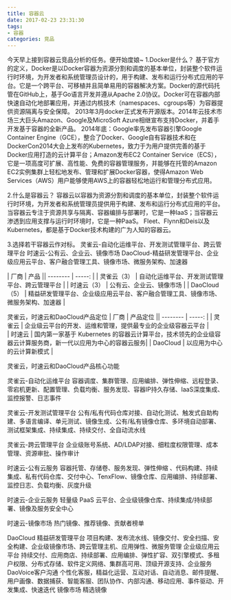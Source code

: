 ```yaml
---
title: 容器云
date: 2017-02-23 23:31:30
tags:
- 容器
categories: 竞品
---
```

今天早上接到容器云竞品分析的任务。便开始度娘~
1.Docker是什么？
基于官方的定义，Docker是以Docker容器为资源分割和调度的基本单位，封装整个软件运行时环境，为开发者和系统管理员设计的，用于构建、发布和运行分布式应用的平台。它是一个跨平台、可移植并且简单易用的容器解决方案。Docker的源代码托管在GitHub上，基于Go语言开发并遵从Apache 2.0协议。Docker可在容器内部快速自动化地部署应用，并通过内核技术（namespaces、cgroups等）为容器提供资源隔离与安全保障。
2013年3月docker正式发布开源版本。2014年云技术市场三大巨头Amazon、Google及MicroSoft Azure相继宣布支持Docker，并着手开发基于容器的全新产品。
2014年底：Google率先发布容器引擎Google Container Engine（GCE），整合了Docker、Google自有容器技术和在DockerCon2014大会上发布的Kubernetes，致力于为用户提供完善的基于Docker应用打造的云计算平台；Amazon发布EC2 Container Service（ECS），它是一项高度可扩展、高性能、免费的容器管理服务，并能够在托管的Amazon EC2实例集群上轻松地发布、管理和扩展Docker容器，使得Amazon Web Services（AWS）用户能够使用AWS上的容器轻松地运行和管理分布式应用。

2.什么是容器云？
容器云以容器为资源分割和调度的基本单位，封装整个软件运行时环境，为开发者和系统管理员提供用于构建、发布和运行分布式应用的平台。当容器云专注于资源共享与隔离、容器编排与部署时，它是一种IaaS；当容器云渗透到应用支撑与运行时环境时，它是一种PaaS。
Fleet、Flynn和Deis以及Kubernetes，都是基于Docker技术构建的广为人知的容器云。

3.选择若干容器云作对标。
灵雀云-自动化运维平台、开发测试管理平台、跨云管理平台
时速云-公有云、企业云、镜像市场
DaoCloud-精益研发管理平台、企业级应用云平台、客户融合管理工具、镜像市场、微服务架构、加速器

| 厂商             | 产品                                                                               || -------- | -----: | 
| 灵雀云（3）      | 自动化运维平台、开发测试管理平台、跨云管理平台                                     |
| 时速云（3）      | 公有云、企业云、镜像市场                                                           |
| DaoCloud（5）    | 精益研发管理平台、企业级应用云平台、客户融合管理工具、镜像市场、微服务架构、加速器 |
    
灵雀云，时速云和DaoCloud产品定位
| 厂商        | 产品定位                                                                                                    || -------- | -----: | 
| 灵雀云      | 企业级云平台的开发、运维和管理，提供最专业的企业级容器云平台                                                |	                
| 时速云      | 国内第一家基于 Kubernetes 的容器云计算平台，技术领先的企业级容器云计算服务商，新一代以应用为中心的容器云服务|
| DaoCloud    | 以应用为中心的云计算新模式                                                                                  |

灵雀云，时速云和DaoCloud产品核心功能

灵雀云-自动化运维平台
容器调度、集群管理、应用编排、弹性伸缩、远程登录、零宕机更新、配置管理、负载均衡、服务发现、容器IP持久存储、IaaS深度集成、监控报警、日志事件

灵雀云-开发测试管理平台
公有/私有代码仓库对接、自动化测试、触发式自助构建、多语言编译、单元测试、镜像生成、公有/私有镜像仓库、多环境自动部署、测试框架集成、持续集成、持续交付、全自动流水线

灵雀云-跨云管理平台
企业级账号系统、AD/LDAP对接、细粒度权限管理、成本管理、资源审批、操作审计

时速云-公有云服务
容器托管、存储卷、服务发现、弹性伸缩 、代码构建、持续集成、私有代码仓库、交付中心、TenxFlow、镜像仓库、应用编排、持续部署、监控日志、负载均衡、灰度升级

时速云-企业云服务
轻量级 PaaS 云平台、企业级镜像仓库、持续集成/持续部署、镜像及服务安全中心

时速云-镜像市场
热门镜像、推荐镜像、贡献者榜单

DaoCloud	精益研发管理平台	项目构建、发布流水线、镜像交付、安全扫描、安全构建、企业级镜像市场、跨云管理主机、应用弹性、微服务管理
	        企业级应用云平台	持续交付、应用商店、持续部署、应用编排、弹性扩容、双引擎模式、多租户权限、分布式存储、软件定义网络、集群高可用、顶级开源支持、企业服务
	        DaoVoice客户沟通	个性化客服，精益化运营、互动对话、自动消息、邮件提醒、用户画像、数据捕获、智能客服、团队协作、内部沟通、移动应用、事件驱动、开发集成、快速迭代
	        镜像市场	        精选镜像

	
		
		


    



